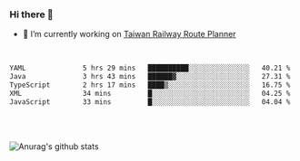 ### Hi there 👋

- 🔭 I’m currently working on [Taiwan Railway Route Planner](https://github.com/Taiwan-Railway-Route-Planner)

<br/>

<!--START_SECTION:waka-->

```txt
YAML              5 hrs 29 mins   ██████████░░░░░░░░░░░░░░░   40.21 %
Java              3 hrs 43 mins   ██████▓░░░░░░░░░░░░░░░░░░   27.31 %
TypeScript        2 hrs 17 mins   ████▒░░░░░░░░░░░░░░░░░░░░   16.75 %
XML               34 mins         █░░░░░░░░░░░░░░░░░░░░░░░░   04.25 %
JavaScript        33 mins         █░░░░░░░░░░░░░░░░░░░░░░░░   04.04 %
```

<!--END_SECTION:waka-->

<br/>
<br/>

![Anurag's github stats](https://github-readme-stats.vercel.app/api?username=DepickereSven&show_icons=true&theme=tokyonight)



<!--
**DepickereSven/DepickereSven** is a ✨ _special_ ✨ repository because its `README.md` (this file) appears on your GitHub profile.

Here are some ideas to get you started:

- 🔭 I’m currently working on ...
- 🌱 I’m currently learning ...
- 👯 I’m looking to collaborate on ...
- 🤔 I’m looking for help with ...
- 💬 Ask me about ...
- 📫 How to reach me: ...
- 😄 Pronouns: ...
- ⚡ Fun fact: ...
-->
